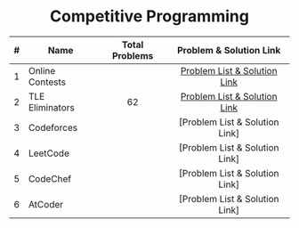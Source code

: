 <h1 align="center"> Competitive Programming </h1>

<!-- <h3>Problem Solving 2025 : <a href="" target="_blank">Problem List & Solution Link</a> </h3> -->


| # | Name | Total Problems | Problem & Solution Link | 
|:-:|------|:--------------:|:-----------------------:|
| 1 | Online Contests |  | [Problem List & Solution Link](https://github.com/Tamiim-Iqbal/Competitive-Programming/tree/main/Contest) |
| 2 | TLE Eliminators | 62 | [Problem List & Solution Link](https://github.com/Tamiim-Iqbal/Competitive-Programming/tree/main/TLE-Eliminators) |
| 3 | Codeforces |  | [Problem List & Solution Link] |
| 4 | LeetCode   |  | [Problem List & Solution Link] |
| 5 | CodeChef   |  | [Problem List & Solution Link] |
| 6 | AtCoder    |  | [Problem List & Solution Link] |
